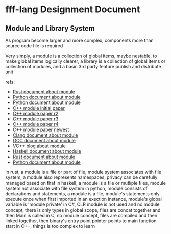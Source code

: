 # fff-lang Designment Document

## Module and Library System

As program become larger and more complex, components more than source code file is required

Very simply, a module is a collection of global items, maybe nestable, to make global items logically clearer, 
a library is a collection of global items or collection of modules, and a basic 3rd party feature publish and distribute unit

refs: 
- [Rust document about module](https://doc.rust-lang.org/book/second-edition/ch07-00-modules.html)
- [Python document about module](https://docs.python.org/3/tutorial/modules.html)
- [Python document about module](https://docs.python.org/3/tutorial/modules.html)
- [C++ module initial paper](http://open-std.org/JTC1/SC22/WG21/docs/papers/2014/n4047.pdf)
- [C++ module paper r2](http://open-std.org/JTC1/SC22/WG21/docs/papers/2014/n4214.pdf)
- [C++ module paper r3](http://www.open-std.org/JTC1/SC22/WG21/docs/papers/2015/n4465.pdf)
- [C++ module paper r4](http://open-std.org/JTC1/SC22/WG21/docs/papers/2016/p0142r0.pdf)
- [C++ module paper newest](http://open-std.org/JTC1/SC22/WG21/docs/papers/2017/n4667.pdf)
- [Clang document about module](https://clang.llvm.org/docs/Modules.html)
- [GCC document about module](https://gcc.gnu.org/wiki/cxx-modules)
- [VC++ blog about module](https://blogs.msdn.microsoft.com/vcblog/2015/12/03/c-modules-in-vs-2015-update-1/)
- [Haskell document about module](https://www.haskell.org/tutorial/modules.html)
- [Rust document about module](https://doc.rust-lang.org/book/second-edition/ch07-00-modules.html)
- [Python document about module](https://docs.python.org/3/tutorial/modules.html)

in rust, a module is a file or part of file, module system associates with file system, a module also represents namespaces, privacy can be carefully managed based on that
in haskell, a module is a file or mutliple files, module system not associate with file system
in python, module consists of declarations and statements, a module is a file, module's statements only execute once when first imported in an exection instance, module's global variable is 'module private'
in C#, CLR module is not used and no module concept, there is only types in global scope, files are concat together and then Main is called
in C, no module concept, files are compiled and then linked together, then binary's entry point pointer points to main function start
in C++, things is too complex to learn
